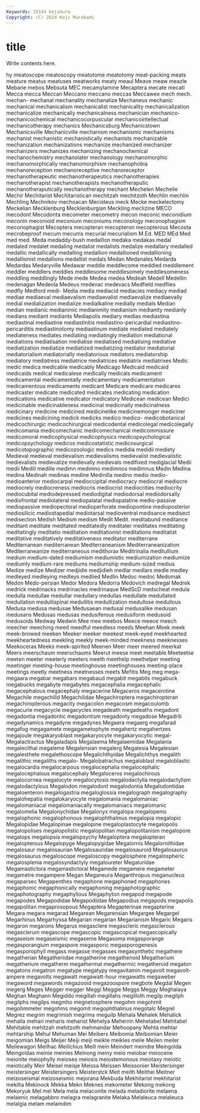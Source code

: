 ```yaml
---
Keywords: 15144 kojimura
Copyright: (C) 2024 Koji Murakami
---
```


# title

Write contents here.



hy
meatoscope meatoscopy meatotome meatotomy meat-packing meats meature meatus meatuses meatworks
meaty meaul Meave meaw meazle Mebane mebos Mebsuta MEC mecamylamine
Mecaptera mecate mecati Mecca mecca Meccan Meccano meccano meccas Meccawee
mech mech. mechan- mechanal mechanality mechanalize Mechaneus mechanic mechanical mechanicalism
mechanicalist mechanicality mechanicalization mechanicalize mechanically mechanicalness mechanician mechanico- mechanicochemical mechanicocorpuscular
mechanicointellectual mechanicotherapy mechanics Mechanicsburg Mechanicstown Mechanicsville Mechanicville mechanism mechanismic mechanisms
mechanist mechanistic mechanistically mechanists mechanizable mechanization mechanizations mechanize mechanized mechanizer
mechanizers mechanizes mechanizing mechanochemical mechanochemistry mechanolater mechanology mechanomorphic mechanomorphically mechanomorphism
mechanophobia mechanoreception mechanoreceptive mechanoreceptor mechanotherapeutic mechanotherapeutics mechanotherapies mechanotherapist mechanotherapists mechanotheraputic
mechanotheraputically mechanotherapy mechant Mechelen Mechelle Mechir Mechitarist Mechitaristican mechitzah mechitzoth
Mechlin mechlin Mechling Mechnikov mechoacan Mecisteus meck Mecke meckelectomy Meckelian
Mecklenburg Mecklenburgian Meckling meclizine MECO mecodont Mecodonta mecometer mecometry mecon
meconic meconidium meconin meconioid meconium meconiums meconology meconophagism meconophagist Mecoptera
mecopteran mecopteron mecopterous Mecosta mecrobeproof mecum mecums mecurial mecurialism M.Ed.
MED MEd Med med med. Meda medaddy-bush medaillon medaka medakas
medal medaled medalet medaling medalist medalists medalize medallary medalled medallic
medallically medalling medallion medallioned medallioning medallionist medallions medallist medals Medan
Medanales Medarda Medardas Medaryville Medawar meddle meddlecome meddled meddlement meddler
meddlers meddles meddlesome meddlesomely meddlesomeness meddling meddlingly Mede mede Medea
medea Medeah Medell Medellin medenagan Medeola Medeus medevac medevacs Medfield
medflies medfly Medford medi- Media media mediacid mediacies mediacy mediad
mediae mediaeval mediaevalism mediaevalist mediaevalize mediaevally medial medialization medialize medialkaline
medially medials Median median medianic medianimic medianimity medianism medianity medianly
medians mediant mediants Mediapolis mediary medias mediastina mediastinal mediastine mediastinitis
mediastino-pericardial mediastino-pericarditis mediastinotomy mediastinum mediate mediated mediately mediateness mediates mediating
mediatingly mediation mediational mediations mediatisation mediatise mediatised mediatising mediative mediatization
mediatize mediatized mediatizing mediator mediatorial mediatorialism mediatorially mediatorious mediators mediatorship
mediatory mediatress mediatrice mediatrices mediatrix mediatrixes Medic medic medica medicable
medicably Medicago Medicaid medicaid medicaids medical medicalese medically medicals medicament
medicamental medicamentally medicamentary medicamentation medicamentous medicaments medicant Medicare medicare medicares
medicaster medicate medicated medicates medicating medication medications medicative medicator medicatory
Medicean medicean Medici medicinable medicinableness medicinal medicinally medicinalness medicinary medicine
medicined medicinelike medicinemonger mediciner medicines medicining medick medicks medico medico-
medicobotanical medicochirurgic medicochirurgical medicodental medicolegal medicolegally medicomania medicomechanic medicomechanical medicommissure
medicomoral medicophysical medicophysics medicopsychological medicopsychology medicos medicostatistic medicosurgical medicotopographic medicozoologic
medics medidia medidii mediety Medieval medieval medievalism medievalisms medievalist medievalistic
medievalists medievalize medievally medievals medifixed mediglacial Medii medii Medill medille
medimn medimno medimnos medimnus Medin Medina medina Medinah medinas medine
Medinilla medino medio medio- medioanterior mediocarpal medioccipital mediocracy mediocral mediocre
mediocrely mediocreness mediocris mediocrist mediocrities mediocrity mediocubital mediodepressed mediodigital mediodorsal
mediodorsally mediofrontal mediolateral mediopalatal mediopalatine medio-passive mediopassive mediopectoral medioperforate mediopontine
medioposterior mediosilicic mediostapedial mediotarsal medioventral medisance medisect medisection Medish Medism
medism Medit Medit. meditabund meditance meditant meditate meditated meditatedly meditater
meditates meditating meditatingly meditatio meditation meditationist meditations meditatist meditative meditatively
meditativeness meditator mediterrane Mediterranean mediterranean Mediterraneanism Mediterraneanization Mediterraneanize mediterraneous medithorax
Meditrinalia meditullium medium medium-dated mediumism mediumistic mediumization mediumize mediumly medium-rare
mediums mediumship medium-sized medius Medize medize Medizer medjidie medjidieh medlar
medlars medle medley medleyed medleying medleys medlied Medlin Medoc medoc
Medomak Medon Medo-persian Medor Medora Medorra Medovich medregal Medrek medrick
medrinacks medrinacles medrinaque MedScD medscheat medula medulla medullae medullar medullary
medullas medullate medullated medullation medullispinal medullitis medullization medullose medullous Medusa
medusa medusae Medusaean medusal medusalike medusan medusans Medusas medusas medusiferous
medusiform medusoid medusoids Medway Medwin Mee mee meebos Meece meece
meech meecher meeching meed meedful meedless meeds Meehan Meek meek
meek-browed meeken Meeker meeker meekest meek-eyed meekhearted meekheartedness meekling meekly
meek-minded meekness meeknesses Meekoceras Meeks meek-spirited Meenen Meer meer meered
meerkat Meers meerschaum meerschaums Meerut meese meet meetable Meeteetse meeten
meeter meeterly meeters meeth meethelp meethelper meeting meetinger meeting-house meetinghouse
meetinghouses meeting-place meetings meetly meetness meetnesses meets Mefitis Meg meg
mega- megaara megabar megabars megabaud megabit megabits megabuck megabucks megabyte
megabytes megacephalia megacephalic megacephalous megacephaly megacerine Megaceros megacerotine Megachile megachilid
Megachilidae Megachiroptera megachiropteran megachiropterous megacity megacolon megacosm megacoulomb megacurie megacycle
megacycles megadeath megadeaths megadont megadontia megadontic megadontism megadonty megadose Megadrili
megadynamics megadyne megadynes Megaera megaerg megafarad megafog megagamete megagametophyte megahertz
megahertzes megajoule megakaryoblast megakaryocyte megakaryocytic megal- Megalactractus Megaladapis Megalaema Megalaemidae
Megalania megalecithal megaleme Megalensian megalerg Megalesia Megalesian megalesthete megalethoscope Megalichthyidae
Megalichthys megalith megalithic megaliths megalo- Megalobatrachus megaloblast megaloblastic megalocardia megalocarpous
megalocephalia megalocephalic megalocephalous megalocephaly Megaloceros megalochirous megalocornea megalocyte megalocytosis megalodactylia
megalodactylism megalodactylous Megalodon megalodont megalodontia Megalodontidae megaloenteron megalogastria megaloglossia megalograph
megalography megalohepatia megalokaryocyte megalomania megalomaniac megalomaniacal megalomaniacally megalomaniacs megalomanic megalomelia
Megalonychidae Megalonyx megalopa megalopenis megalophonic megalophonous megalophthalmus megalopia megalopic Megalopidae
Megalopinae megalopine megaloplastocyte megalopolis megalopolises megalopolistic megalopolitan megalopolitanism megalopore megalops
megalopsia megalopsychy Megaloptera megalopteran megalopterous Megalopyge Megalopygidae Megalornis Megalornithidae megalosaur
megalosaurian Megalosauridae megalosauroid Megalosaurus megalosaurus megaloscope megaloscopy megalosphere megalospheric megalosplenia
megalosyndactyly megaloureter Megaluridae Megamastictora megamastictoral Megamede megamere megameter megametre megampere
Megan Meganeura Meganthropus meganucleus megaparsec Megapenthes megaphone megaphoned megaphones megaphonic
megaphonically megaphoning megaphotographic megaphotography megaphyllous Megaphyton megapod megapode megapodes Megapodidae
Megapodiidae Megapodius megapods megapolis megapolitan megaprosopous Megaptera Megapterinae megapterine Megara
megara megarad Megarean Megarensian Megargee Megargel Megarhinus Megarhyssa Megarian megarian
Megarianism Megaric Megaris megaron megarons Megarus megasclere megascleric megasclerous megasclerum
megascope megascopic megascopical megascopically megaseism megaseismic megaseme Megasoma megasporange megasporangium
megaspore megasporic megasporogenesis megasporophyll megass megasse megasses megasynthetic megathere megatherian
Megatheriidae megatherine megatherioid Megatherium megatherium megatherm megathermal megathermic megatheroid megaton
megatons megatron megatype megatypy megavitamin megavolt megavolt-ampere megavolts megawatt megawatt-hour
megawatts megaweber megaword megawords megazooid megazoospore megbote Megdal Megen megerg
Meges Megger megger Meggi Meggie Meggs Meggy Meghalaya Meghan Meghann
Megiddo megillah megillahs megilloth megilp megilph megilphs megilps megmho megnetosphere
megohm megohmit megohmmeter megohms megomit megophthalmus megotalc Megrel Megrez megrim
megrimish megrims meguilp Mehala Mehalek Mehalick mehalla mehari meharis meharist
Mehelya Meherrin Mehetabel Mehitabel Mehitable mehitzah mehitzoth mehmandar Mehoopany Mehta
mehtar mehtarship Mehul Mehuman Mei Meibers Meibomia Meibomian Meier meigomian
Meigs Meijer Meiji meiji meikle meikles meile Meilen meiler Meilewagon
Meilhac Meilichius Meill mein Meindert meindre Meingolda Meingoldas meinie meinies
Meinong meiny meio meiobar meiocene meionite meiophylly meioses meiosis meiostemonous
meiotaxy meiotic meiotically Meir Meisel meisje Meissa Meissen Meissonier Meistersinger
meistersinger Meistersingers Meisterstck Meit meith Meithei Meitner meizoseismal meizoseismic mejorana
Mekbuda Mekhitarist mekhitarist mekilta Mekinock Mekka Mekn Meknes mekometer Mekong
mekong Mekoryuk Mel mel Mela mela melaconite melada meladiorite melaena
melaenic melagabbro melagra melagranite Melaka Melaleuca melaleuca melalgia melam melamdim

